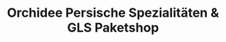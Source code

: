 ---
title: "Orchidee Persische Spezialitäten & GLS Paketshop"
url: /koeln/orchidee-persische-spezialitaeten-und-gls-paketshop/
shop: Lebensmittel
---
